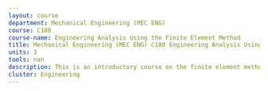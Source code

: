 ```yaml
---
layout: course 
department: Mechanical Engineering (MEC ENG)
course: C180
course-name: Engineering Analysis Using the Finite Element Method
title: Mechanical Engineering (MEC ENG) C180 Engineering Analysis Using the Finite Element Method
units: 3
tools: nan
description: This is an introductory course on the finite element method and is intended for seniors in engineering and applied science disciplines. The course covers the basic topics of finite element technology, including domain discretization, polynomial interpolation, application of boundary conditions, assembly of global arrays, and solution of the resulting algebraic systems. Finite element formulations for several important field equations are introduced using both direct and integral approaches. Particular emphasis is placed on computer simulation and analysis of realistic engineering problems from solid and fluid mechanics, heat transfer, and electromagnetism. 
cluster: Engineering
---
```

